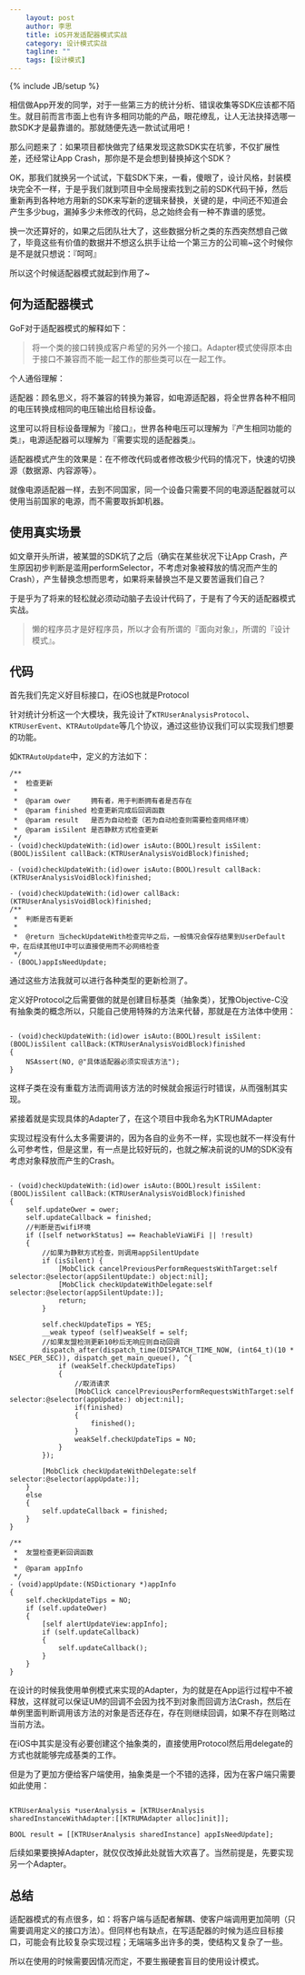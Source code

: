 ```yaml
---
    layout: post
    author: 李思
    title: iOS开发适配器模式实战
    category: 设计模式实战
    tagline: ""
    tags: [设计模式]
---
```

{% include JB/setup %}

相信做App开发的同学，对于一些第三方的统计分析、错误收集等SDK应该都不陌生。就目前而言市面上也有许多相同功能的产品，眼花缭乱，让人无法抉择选哪一款SDK才是最靠谱的。那就随便先选一款试试用吧！

那么问题来了：如果项目都快做完了结果发现这款SDK实在坑爹，不仅扩展性差，还经常让App Crash，那你是不是会想到替换掉这个SDK？


OK，那我们就换另一个试试，下载SDK下来，一看，傻眼了，设计风格，封装模块完全不一样，于是乎我们就到项目中全局搜索找到之前的SDK代码干掉，然后重新再到各种地方用新的SDK来写新的逻辑来替换，关键的是，中间还不知道会产生多少bug，漏掉多少未修改的代码，总之始终会有一种不靠谱的感觉。

换一次还算好的，如果之后团队壮大了，这些数据分析之类的东西突然想自己做了，毕竟这些有价值的数据并不想这么拱手让给一个第三方的公司嘛~这个时候你是不是就只想说：『呵呵』

所以这个时候适配器模式就起到作用了~

## 何为适配器模式

GoF对于适配器模式的解释如下：

> 将一个类的接口转换成客户希望的另外一个接口。Adapter模式使得原本由于接口不兼容而不能一起工作的那些类可以在一起工作。

个人通俗理解：

适配器：顾名思义，将不兼容的转换为兼容，如电源适配器，将全世界各种不相同的电压转换成相同的电压输出给目标设备。

这里可以将目标设备理解为『接口』，世界各种电压可以理解为『产生相同功能的类』，电源适配器可以理解为『需要实现的适配器类』。

适配器模式产生的效果是：在不修改代码或者修改极少代码的情况下，快速的切换源（数据源、内容源等）。

就像电源适配器一样，去到不同国家，同一个设备只需要不同的电源适配器就可以使用当前国家的电源，而不需要取拆卸机器。

## 使用真实场景

如文章开头所讲，被某盟的SDK坑了之后（确实在某些状况下让App Crash，产生原因初步判断是滥用performSelector，不考虑对象被释放的情况而产生的Crash），产生替换念想而思考，如果将来替换岂不是又要苦逼我们自己？

于是乎为了将来的轻松就必须动动脑子去设计代码了，于是有了今天的适配器模式实战。

>懒的程序员才是好程序员，所以才会有所谓的『面向对象』，所谓的『设计模式』。

## 代码

首先我们先定义好目标接口，在iOS也就是Protocol

针对统计分析这一个大模块，我先设计了`KTRUserAnalysisProtocol`、`KTRUserEvent`、`KTRAutoUpdate`等几个协议，通过这些协议我们可以实现我们想要的功能。

如`KTRAutoUpdate`中，定义的方法如下：

```objc
/**
 *  检查更新
 *
 *  @param ower     拥有者，用于判断拥有者是否存在
 *  @param finished 检查更新完成后回调函数
 *  @param result   是否为自动检查（若为自动检查则需要检查网络环境）
 *  @param isSilent 是否静默方式检查更新
 */
- (void)checkUpdateWith:(id)ower isAuto:(BOOL)result isSilent:(BOOL)isSilent callBack:(KTRUserAnalysisVoidBlock)finished;

- (void)checkUpdateWith:(id)ower isAuto:(BOOL)result callBack:(KTRUserAnalysisVoidBlock)finished;

- (void)checkUpdateWith:(id)ower callBack:(KTRUserAnalysisVoidBlock)finished;
/**
 *  判断是否有更新
 *
 *  @return 当checkUpdateWith检查完毕之后，一般情况会保存结果到UserDefault中，在后续其他UI中可以直接使用而不必网络检查
 */
- (BOOL)appIsNeedUpdate;

```

通过这些方法我就可以进行各种类型的更新检测了。

定义好Protocol之后需要做的就是创建目标基类（抽象类），犹豫Objective-C没有抽象类的概念所以，只能自己使用特殊的方法来代替，那就是在方法体中使用：

```objc

- (void)checkUpdateWith:(id)ower isAuto:(BOOL)result isSilent:(BOOL)isSilent callBack:(KTRUserAnalysisVoidBlock)finished
{
    NSAssert(NO, @"具体适配器必须实现该方法");
}

```

这样子类在没有重载方法而调用该方法的时候就会报运行时错误，从而强制其实现。

紧接着就是实现具体的Adapter了，在这个项目中我命名为KTRUMAdapter

实现过程没有什么太多需要讲的，因为各自的业务不一样，实现也就不一样没有什么可参考性，但是这里，有一点是比较好玩的，也就之解决前说的UM的SDK没有考虑对象释放而产生的Crash。

```objc

- (void)checkUpdateWith:(id)ower isAuto:(BOOL)result isSilent:(BOOL)isSilent callBack:(KTRUserAnalysisVoidBlock)finished
{
    self.updateOwer = ower;
    self.updateCallback = finished;
    //判断是否wifi环境
    if ([self networkStatus] == ReachableViaWiFi || !result)
    {
        //如果为静默方式检查，则调用appSilentUpdate
        if (isSilent) {
            [MobClick cancelPreviousPerformRequestsWithTarget:self selector:@selector(appSilentUpdate:) object:nil];
            [MobClick checkUpdateWithDelegate:self selector:@selector(appSilentUpdate:)];
            return;
        }
        
        self.checkUpdateTips = YES;
        __weak typeof (self)weakSelf = self;
        //如果友盟检测更新10秒后无响应则自动回调
        dispatch_after(dispatch_time(DISPATCH_TIME_NOW, (int64_t)(10 * NSEC_PER_SEC)), dispatch_get_main_queue(), ^{
            if (weakSelf.checkUpdateTips)
            {
                //取消请求
                [MobClick cancelPreviousPerformRequestsWithTarget:self selector:@selector(appUpdate:) object:nil];
                if(finished)
                {
                    finished();
                }
                weakSelf.checkUpdateTips = NO;
            }
        });

        [MobClick checkUpdateWithDelegate:self selector:@selector(appUpdate:)];
    }
    else
    {
        self.updateCallback = finished;
    }
}

/**
 *  友盟检查更新回调函数
 *
 *  @param appInfo
 */
- (void)appUpdate:(NSDictionary *)appInfo
{
    self.checkUpdateTips = NO;
    if (self.updateOwer)
    {
        [self alertUpdateView:appInfo];
        if (self.updateCallback)
        {
            self.updateCallback();
        }
    }
}

```

在设计的时候我使用单例模式来实现的Adapter，为的就是在App运行过程中不被释放，这样就可以保证UM的回调不会因为找不到对象而回调方法Crash，然后在单例里面判断调用该方法的对象是否还存在，存在则继续回调，如果不存在则略过当前方法。

在iOS中其实是没有必要创建这个抽象类的，直接使用Protocol然后用delegate的方式也就能够完成基类的工作。

但是为了更加方便给客户端使用，抽象类是一个不错的选择，因为在客户端只需要如此使用：

```objc

KTRUserAnalysis *userAnalysis = [KTRUserAnalysis sharedInstanceWithAdapter:[[KTRUMAdapter alloc]init]];

BOOL result = [[KTRUserAnalysis sharedInstance] appIsNeedUpdate];

```

后续如果要换掉Adapter，就仅仅改掉此处就皆大欢喜了。当然前提是，先要实现另一个Adapter。

## 总结

适配器模式的有点很多，如：将客户端与适配者解耦、使客户端调用更加简明（只需要调用定义的接口方法）。但同样也有缺点，在写适配器的时候为适应目标接口，可能会有比较复杂实现过程；无端端多出许多的类，使结构又复杂了一些。

所以在使用的时候需要因情况而定，不要生搬硬套盲目的使用设计模式。
 

